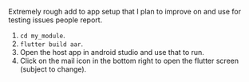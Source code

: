 Extremely rough add to app setup that I plan to improve on and use for testing issues people report.

1. `cd my_module`.
2. `flutter build aar`.
3. Open the host app in android studio and use that to run.
4. Click on the mail icon in the bottom right to open the flutter screen (subject to change).